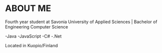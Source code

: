 # ABOUT ME

Fourth year student at Savonia University of Applied Sciences | Bachelor of Engineering Computer Science

-Java
-JavaScript
-C#
-.Net

Located in Kuopio/Finland
